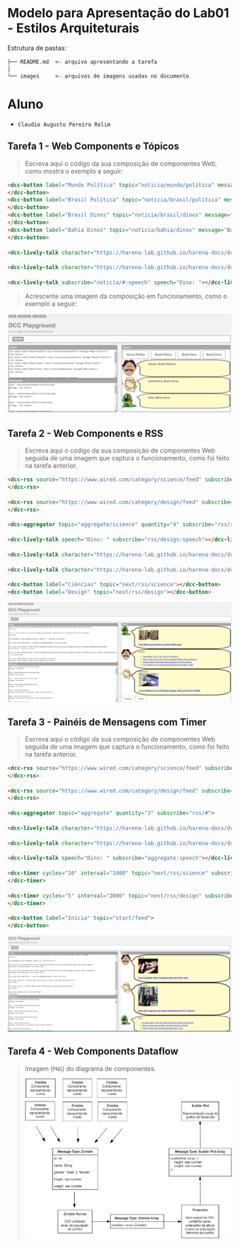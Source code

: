 # Modelo para Apresentação do Lab01 - Estilos Arquiteturais

Estrutura de pastas:

~~~
├── README.md  <- arquivo apresentando a tarefa
│
└── images     <- arquivos de imagens usadas no documento
~~~

# Aluno
* `Claudio Augusto Pereira Rolim`

## Tarefa 1 - Web Components e Tópicos

> Escreva aqui o código da sua composição de componentes Web, como mostra o exemplo a seguir:

~~~html
<dcc-button label="Mundo Política" topic="noticia/mundo/politica" message="Mundo Política">
</dcc-button>
<dcc-button label="Brasil Política" topic="noticia/brasil/politica" message="Brasil Política">
</dcc-button>
<dcc-button label="Brasil Dinos" topic="noticia/brasil/dinos" message="Brasil Dinos">
</dcc-button>
<dcc-button label="Bahia Dinos" topic="noticia/bahia/dinos" message="Bahia Dinos">
</dcc-button>

<dcc-lively-talk character="https://harena-lab.github.io/harena-docs/dccs/tutorial/images/doctor.png" subscribe="noticia/#/politica:speech" speech="Doutor: "></dcc-lively-talk>

<dcc-lively-talk character="https://harena-lab.github.io/harena-docs/dccs/tutorial/images/nurse.png" subscribe="noticia/brasil#:speech" speech="Enfermeira: "></dcc-lively-talk>

<dcc-lively-talk subscribe="noticia/#:speech" speech="Dino: "></dcc-lively-talk>
~~~

> Acrescente uma imagem da composição em funcionamento, como o exemplo a seguir:

![Tarefa 1](images/tarefa1.png)

## Tarefa 2 - Web Components e RSS
> Escreva aqui o código da sua composição de componentes Web seguida de uma imagem que captura o funcionamento, como foi feito na tarefa anterior.

~~~html
<dcc-rss source="https://www.wired.com/category/science/feed" subscribe="next/rss/science:next" topic="rss/science">
</dcc-rss>

<dcc-rss source="https://www.wired.com/category/design/feed" subscribe="next/rss/design:next" topic="rss/design">
</dcc-rss>

<dcc-aggregator topic="aggregate/science" quantity="4" subscribe="rss/science">

<dcc-lively-talk speech="Dino: " subscribe="rss/design:speech"></dcc-lively-talk>

<dcc-lively-talk character="https://harena-lab.github.io/harena-docs/dccs/tutorial/images/doctor.png" subscribe="aggregate/science:speech" speech="Doutor: "></dcc-lively-talk>

<dcc-lively-talk character="https://harena-lab.github.io/harena-docs/dccs/tutorial/images/nurse.png" subscribe="rss/science:speech" speech="Enfermeira: "></dcc-lively-talk>

<dcc-button label="Ciências" topic="next/rss/science"></dcc-button>
<dcc-button label="Design" topic="next/rss/design"></dcc-button>
~~~

![Tarefa 2](images/tarefa2.png)

## Tarefa 3 - Painéis de Mensagens com Timer
> Escreva aqui o código da sua composição de componentes Web seguida de uma imagem que captura o funcionamento, como foi feito na tarefa anterior.

~~~html
<dcc-rss source="https://www.wired.com/category/science/feed" subscribe="next/rss/science:next" topic="rss/science">
</dcc-rss>

<dcc-rss source="https://www.wired.com/category/design/feed" subscribe="next/rss/design:next" topic="rss/design">
</dcc-rss>

<dcc-aggregator topic="aggregate" quantity="3" subscribe="rss/#">

<dcc-lively-talk character="https://harena-lab.github.io/harena-docs/dccs/tutorial/images/doctor.png" speech="Doutor: " subscribe="rss/science:speech"></dcc-lively-talk>

<dcc-lively-talk character="https://harena-lab.github.io/harena-docs/dccs/tutorial/images/nurse.png" speech="Enfermeira: " subscribe="rss/design:speech"></dcc-lively-talk>

<dcc-lively-talk speech="Dino: " subscribe="aggregate:speech"></dcc-lively-talk>

<dcc-timer cycles="10" interval="1000" topic="next/rss/science" subscribe="start/feed:start">
</dcc-timer>

<dcc-timer cycles="5" interval="2000" topic="next/rss/design" subscribe="start/feed:start">
</dcc-timer>

<dcc-button label="Inicia" topic="start/feed">
</dcc-button>
~~~

![Tarefa 3](images/tarefa3.png)

## Tarefa 4 - Web Components Dataflow
> Imagem (`PNG`) do diagrama de componentes.
>  
> ![Tarefa 4](images/tarefa4.png)
